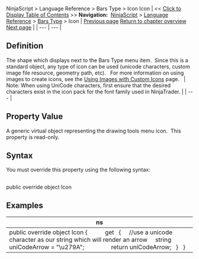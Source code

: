 ﻿
NinjaScript > Language Reference > Bars Type > Icon
Icon
| << [Click to Display Table of Contents](icon_barstype.md) >> **Navigation:**     [NinjaScript](ninjascript-1.md) > [Language Reference](language_reference_wip-1.md) > [Bars Type](bars_type-1.md) > Icon | [Previous page](getpercentcomplete-1.md) [Return to chapter overview](bars_type-1.md) [Next page](isremovelastbarsupported-1.md) |
| --- | --- |
## Definition
The shape which displays next to the Bars Type menu item.  Since this is a standard object, any type of icon can be used (unicode characters, custom image file resource, geometry path, etc). 
 
For more information on using images to create icons, see the [Using Images with Custom Icons](using_images_and_geometry_with_custom_icons-1.md) page.
 
| Note: When using UniCode characters, first ensure that the desired characters exist in the icon pack for the font family used in NinjaTrader. |
| --- |
 
## Property Value
A generic virtual object representing the drawing tools menu icon.  This property is read-only.

## Syntax
You must override this property using the following syntax:
## 
public override object Icon
 
## Examples
| ns |
| --- |
| public override object Icon {             get     {      //use a unicode character as our string which will render an arrow      string uniCodeArrow = "\\u279A";                  return uniCodeArrow;     }    } |

